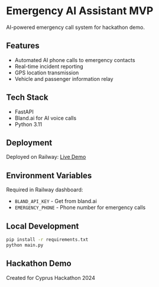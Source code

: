 # Emergency AI Assistant MVP

AI-powered emergency call system for hackathon demo.

## Features
- Automated AI phone calls to emergency contacts
- Real-time incident reporting
- GPS location transmission
- Vehicle and passenger information relay

## Tech Stack
- FastAPI
- Bland.ai for AI voice calls
- Python 3.11

## Deployment
Deployed on Railway: [Live Demo](https://your-app.up.railway.app)

## Environment Variables
Required in Railway dashboard:
- `BLAND_API_KEY` - Get from bland.ai
- `EMERGENCY_PHONE` - Phone number for emergency calls

## Local Development
```bash
pip install -r requirements.txt
python main.py
```

## Hackathon Demo
Created for Cyprus Hackathon 2024